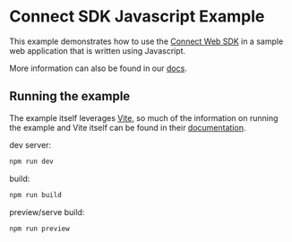 # Connect SDK Javascript Example

This example demonstrates how to use the [Connect Web SDK](https://www.npmjs.com/package/@texturehq/connect-sdk) in a sample web application that is written using Javascript.

More information can also be found in our [docs](https://docs.texture.energy/connect).

## Running the example

The example itself leverages [Vite](https://vitejs.dev/), so much of the information on running the example and Vite itself can be found in their [documentation](https://vitejs.dev/guide/cli.html#command-line-interface).

dev server:

```bash
npm run dev
```

build:

```bash
npm run build
```

preview/serve build:

```bash
npm run preview
```
